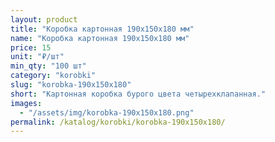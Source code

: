 ```yaml
---
layout: product
title: "Коробка картонная 190х150х180 мм"
name: "Коробка картонная 190x150x180 мм"
price: 15
unit: "₽/шт"
min_qty: "100 шт"
category: "korobki"
slug: "korobka-190x150x180"
short: "Картонная коробка бурого цвета четырехклапанная."
images:
  - "/assets/img/korobka-190x150x180.png"
permalink: /katalog/korobki/korobka-190x150x180/
---
```

